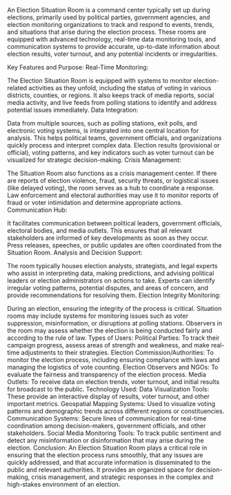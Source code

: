 An Election Situation Room is a command center typically set up during elections, primarily used by political parties, government agencies, and election monitoring organizations to track and respond to events, trends, and situations that arise during the election process. These rooms are equipped with advanced technology, real-time data monitoring tools, and communication systems to provide accurate, up-to-date information about election results, voter turnout, and any potential incidents or irregularities.

Key Features and Purpose:
Real-Time Monitoring:

The Election Situation Room is equipped with systems to monitor election-related activities as they unfold, including the status of voting in various districts, counties, or regions.
It also keeps track of media reports, social media activity, and live feeds from polling stations to identify and address potential issues immediately.
Data Integration:

Data from multiple sources, such as polling stations, exit polls, and electronic voting systems, is integrated into one central location for analysis. This helps political teams, government officials, and organizations quickly process and interpret complex data.
Election results (provisional or official), voting patterns, and key indicators such as voter turnout can be visualized for strategic decision-making.
Crisis Management:

The Situation Room also functions as a crisis management center. If there are reports of election violence, fraud, security threats, or logistical issues (like delayed voting), the room serves as a hub to coordinate a response.
Law enforcement and electoral authorities may use it to monitor reports of fraud or voter intimidation and determine appropriate actions.
Communication Hub:

It facilitates communication between political leaders, government officials, electoral bodies, and media outlets. This ensures that all relevant stakeholders are informed of key developments as soon as they occur.
Press releases, speeches, or public updates are often coordinated from the Situation Room.
Analysis and Decision Support:

The room typically houses election analysts, strategists, and legal experts who assist in interpreting data, making predictions, and advising political leaders or election administrators on actions to take.
Experts can identify irregular voting patterns, potential disputes, and areas of concern, and provide recommendations for resolving them.
Election Integrity Monitoring:

During an election, ensuring the integrity of the process is critical. Situation rooms may include systems for monitoring issues such as voter suppression, misinformation, or disruptions at polling stations.
Observers in the room may assess whether the election is being conducted fairly and according to the rule of law.
Types of Users:
Political Parties: To track their campaign progress, assess areas of strength and weakness, and make real-time adjustments to their strategies.
Election Commission/Authorities: To monitor the election process, including ensuring compliance with laws and managing the logistics of vote counting.
Election Observers and NGOs: To evaluate the fairness and transparency of the election process.
Media Outlets: To receive data on election trends, voter turnout, and initial results for broadcast to the public.
Technology Used:
Data Visualization Tools: These provide an interactive display of results, voter turnout, and other important metrics.
Geospatial Mapping Systems: Used to visualize voting patterns and demographic trends across different regions or constituencies.
Communication Systems: Secure lines of communication for real-time coordination among decision-makers, government officials, and other stakeholders.
Social Media Monitoring Tools: To track public sentiment and detect any misinformation or disinformation that may arise during the election.
Conclusion:
An Election Situation Room plays a critical role in ensuring that the election process runs smoothly, that any issues are quickly addressed, and that accurate information is disseminated to the public and relevant authorities. It provides an organized space for decision-making, crisis management, and strategic responses in the complex and high-stakes environment of an election.
